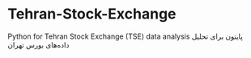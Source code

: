 # Tehran-Stock-Exchange
Python for Tehran Stock Exchange (TSE) data analysis    پایتون برای تحلیل داده‌های بورس تهران
